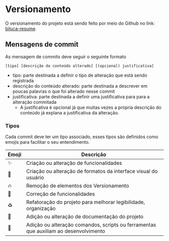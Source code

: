 # Versionamento

O versionamento do projeto está sendo feito por meio do Github no link: [biluca-resume](https://github.com/BrunoBiluca/biluca-resume).

## Mensagens de commit

As mensagem de commits deve seguir o seguinte formato

```
[tipo] [descrição do conteúdo alterado] [(opcional) justificativa]
```

- tipo: parte destinada a definir o tipo de alteração que está sendo registrada
- descrição do conteúdo alterado: parte destinada a descrever em poucas palavras o que foi alterado nesse commit
- justificativa: parte destinada a definir uma justificativa para para a alteração commitada
	- A justificativa é opcional já que muitas vezes a própria descrição do conteúdo já explana a justificativa da alteração.

### Tipos 

Cada commit deve ter um tipo associado, esses tipos são definidos como emojis para facilitar o seu entendimento.

| Emoji | Descrição                                                                            |
| ----- | ------------------------------------------------------------------------------------ |
| ✨     | Criação ou alteração de funcionalidades                                              |
| 💄     | Criação ou alteração de formatos da interface visual do usuário                      |
| 🔥     | Remoção de elementos dos Versionamento                                               |
| 🐛     | Correção de funcionalidades                                                          |
| ♻️     | Refatoração do projeto para melhorar legibilidade, organização                       |
| 📖     | Adição ou alteração de documentação do projeto                                       |
| 🔧     | Adição ou alteração comandos, scripts ou ferramentas que auxiliam ao desenvolvimento |
